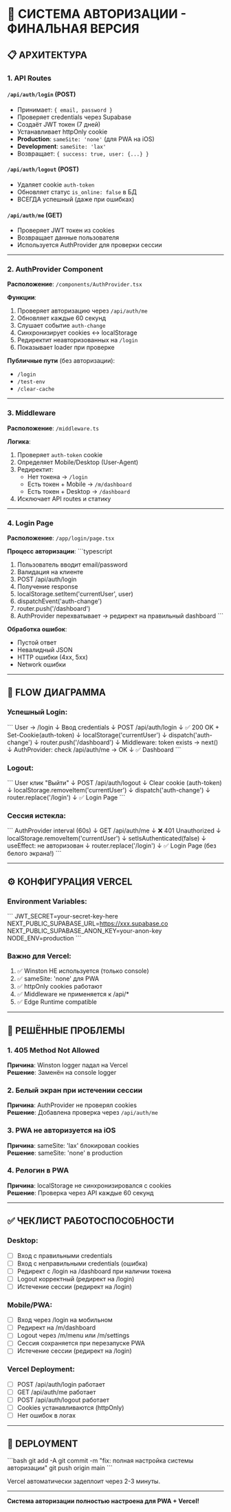 # 🔐 СИСТЕМА АВТОРИЗАЦИИ - ФИНАЛЬНАЯ ВЕРСИЯ

## 📋 АРХИТЕКТУРА

### 1. API Routes

#### `/api/auth/login` (POST)
- Принимает: `{ email, password }`
- Проверяет credentials через Supabase
- Создаёт JWT токен (7 дней)
- Устанавливает httpOnly cookie
- **Production**: `sameSite: 'none'` (для PWA на iOS)
- **Development**: `sameSite: 'lax'`
- Возвращает: `{ success: true, user: {...} }`

#### `/api/auth/logout` (POST)
- Удаляет cookie `auth-token`
- Обновляет статус `is_online: false` в БД
- ВСЕГДА успешный (даже при ошибках)

#### `/api/auth/me` (GET)
- Проверяет JWT токен из cookies
- Возвращает данные пользователя
- Используется AuthProvider для проверки сессии

---

### 2. AuthProvider Component

**Расположение**: `/components/AuthProvider.tsx`

**Функции**:
1. Проверяет авторизацию через `/api/auth/me`
2. Обновляет каждые 60 секунд
3. Слушает событие `auth-change`
4. Синхронизирует cookies ↔ localStorage
5. Редиректит неавторизованных на `/login`
6. Показывает loader при проверке

**Публичные пути** (без авторизации):
- `/login`
- `/test-env`
- `/clear-cache`

---

### 3. Middleware

**Расположение**: `/middleware.ts`

**Логика**:
1. Проверяет `auth-token` cookie
2. Определяет Mobile/Desktop (User-Agent)
3. Редиректит:
   - Нет токена → `/login`
   - Есть токен + Mobile → `/m/dashboard`
   - Есть токен + Desktop → `/dashboard`
4. Исключает API routes и статику

---

### 4. Login Page

**Расположение**: `/app/login/page.tsx`

**Процесс авторизации**:
\`\`\`typescript
1. Пользователь вводит email/password
2. Валидация на клиенте
3. POST /api/auth/login
4. Получение response
5. localStorage.setItem('currentUser', user)
6. dispatchEvent('auth-change')
7. router.push('/dashboard')
8. AuthProvider перехватывает → редирект на правильный dashboard
\`\`\`

**Обработка ошибок**:
- Пустой ответ
- Невалидный JSON
- HTTP ошибки (4xx, 5xx)
- Network ошибки

---

## 🔄 FLOW ДИАГРАММА

### Успешный Login:
\`\`\`
User → /login
  ↓
Ввод credentials
  ↓
POST /api/auth/login
  ↓
✅ 200 OK + Set-Cookie(auth-token)
  ↓
localStorage('currentUser')
  ↓
dispatch('auth-change')
  ↓
router.push('/dashboard')
  ↓
Middleware: token exists → next()
  ↓
AuthProvider: check /api/auth/me → OK
  ↓
✅ Dashboard
\`\`\`

### Logout:
\`\`\`
User клик "Выйти"
  ↓
POST /api/auth/logout
  ↓
Clear cookie (auth-token)
  ↓
localStorage.removeItem('currentUser')
  ↓
dispatch('auth-change')
  ↓
router.replace('/login')
  ↓
✅ Login Page
\`\`\`

### Сессия истекла:
\`\`\`
AuthProvider interval (60s)
  ↓
GET /api/auth/me
  ↓
❌ 401 Unauthorized
  ↓
localStorage.removeItem('currentUser')
  ↓
setIsAuthenticated(false)
  ↓
useEffect: не авторизован
  ↓
router.replace('/login')
  ↓
✅ Login Page (без белого экрана!)
\`\`\`

---

## ⚙️ КОНФИГУРАЦИЯ VERCEL

### Environment Variables:
\`\`\`
JWT_SECRET=your-secret-key-here
NEXT_PUBLIC_SUPABASE_URL=https://xxx.supabase.co
NEXT_PUBLIC_SUPABASE_ANON_KEY=your-anon-key
NODE_ENV=production
\`\`\`

### Важно для Vercel:
1. ✅ Winston НЕ используется (только console)
2. ✅ sameSite: 'none' для PWA
3. ✅ httpOnly cookies работают
4. ✅ Middleware не применяется к /api/*
5. ✅ Edge Runtime compatible

---

## 🐛 РЕШЁННЫЕ ПРОБЛЕМЫ

### 1. 405 Method Not Allowed
**Причина**: Winston logger падал на Vercel  
**Решение**: Заменён на console logger

### 2. Белый экран при истечении сессии
**Причина**: AuthProvider не проверял cookies  
**Решение**: Добавлена проверка через `/api/auth/me`

### 3. PWA не авторизуется на iOS
**Причина**: sameSite: 'lax' блокировал cookies  
**Решение**: sameSite: 'none' в production

### 4. Релогин в PWA
**Причина**: localStorage не синхронизировался с cookies  
**Решение**: Проверка через API каждые 60 секунд

---

## ✅ ЧЕКЛИСТ РАБОТОСПОСОБНОСТИ

### Desktop:
- [ ] Вход с правильными credentials
- [ ] Вход с неправильными credentials (ошибка)
- [ ] Редирект с /login на /dashboard при наличии токена
- [ ] Logout корректный (редирект на /login)
- [ ] Истечение сессии (редирект на /login)

### Mobile/PWA:
- [ ] Вход через /login на мобильном
- [ ] Редирект на /m/dashboard
- [ ] Logout через /m/menu или /m/settings
- [ ] Сессия сохраняется при перезапуске PWA
- [ ] Истечение сессии (редирект на /login)

### Vercel Deployment:
- [ ] POST /api/auth/login работает
- [ ] GET /api/auth/me работает
- [ ] POST /api/auth/logout работает
- [ ] Cookies устанавливаются (httpOnly)
- [ ] Нет ошибок в логах

---

## 🚀 DEPLOYMENT

\`\`\`bash
git add -A
git commit -m "fix: полная настройка системы авторизации"
git push origin main
\`\`\`

Vercel автоматически задеплоит через 2-3 минуты.

---

**Система авторизации полностью настроена для PWA + Vercel!**
